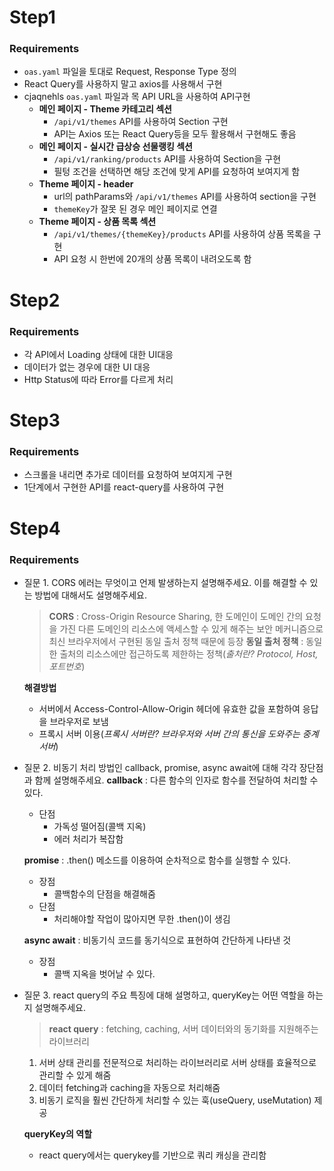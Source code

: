 # Step1

### Requirements

- `oas.yaml` 파일을 토대로 Request, Response Type 정의
- React Query를 사용하지 말고 axios를 사용해서 구현
- cjaqnehls `oas.yaml` 파일과 목 API URL을 사용하여 API구현
  - **메인 페이지 - Theme 카테고리 섹션**
    - `/api/v1/themes` API를 사용하여 Section 구현
    - API는 Axios 또는 React Query등을 모두 활용해서 구현해도 좋음
  - **메인 페이지 - 실시간 급상승 선물랭킹 섹션**
    - `/api/v1/ranking/products` API를 사용하여 Section을 구현
    - 필텅 조건을 선택하면 해당 조건에 맞게 API를 요청하여 보여지게 함
  - **Theme 페이지 - header**
    - url의 pathParams와 `/api/v1/themes` API를 사용하여 section을 구현
    - `themeKey`가 잘못 된 경우 메인 페이지로 연결
  - **Theme 페이지 - 상품 목록 섹션**
    - `/api/v1/themes/{themeKey}/products` API를 사용하여 상품 목록을 구현
    - API 요청 시 한번에 20개의 상품 목록이 내려오도록 함

# Step2

### Requirements

- 각 API에서 Loading 상태에 대한 UI대응
- 데이터가 없는 경우에 대한 UI 대응
- Http Status에 따라 Error를 다르게 처리

# Step3

### Requirements

- 스크롤을 내리면 추가로 데이터를 요청하여 보여지게 구현
- 1단계에서 구현한 API를 react-query를 사용하여 구현

# Step4

### Requirements

- 질문 1. CORS 에러는 무엇이고 언제 발생하는지 설명해주세요. 이를 해결할 수 있는 방법에 대해서도 설명해주세요.

  > **CORS** : Cross-Origin Resource Sharing, 한 도메인이 도메인 간의 요청을 가진 다른 도메인의 리소스에 액세스할 수 있게 해주는 보안 메커니즘으로 최신 브라우저에서 구현된 동일 출처 정책 때문에 등장
  > **동일 출처 정책** : 동일한 출처의 리소스에만 접근하도록 제한하는 정책(_출처란? Protocol, Host, 포트번호_)

  **해결방법**

  - 서버에서 Access-Control-Allow-Origin 헤더에 유효한 값을 포함하여 응답을 브라우저로 보냄
  - 프록시 서버 이용(_프록시 서버란? 브라우저와 서버 간의 통신을 도와주는 중계서버_)

- 질문 2. 비동기 처리 방법인 callback, promise, async await에 대해 각각 장단점과 함께 설명해주세요.
  **callback**
  : 다른 함수의 인자로 함수를 전달하여 처리할 수 있다.

  - 단점
    - 가독성 떨어짐(콜백 지옥)
    - 에러 처리가 복잡함

  **promise**
  : .then() 메소드를 이용하여 순차적으로 함수를 실행할 수 있다.

  - 장점
    - 콜백함수의 단점을 해결해줌
  - 단점
    - 처리해야할 작업이 많아지면 무한 .then()이 생김

  **async await**
  : 비동기식 코드를 동기식으로 표현하여 간단하게 나타낸 것

  - 장점
    - 콜백 지옥을 벗어날 수 있다.

- 질문 3. react query의 주요 특징에 대해 설명하고, queryKey는 어떤 역할을 하는지 설명해주세요.

  > **react query** : fetching, caching, 서버 데이터와의 동기화를 지원해주는 라이브러리

  1. 서버 상태 관리를 전문적으로 처리하는 라이브러리로 서버 상태를 효율적으로 관리할 수 있게 해줌
  2. 데이터 fetching과 caching을 자동으로 처리해줌
  3. 비동기 로직을 훨씬 간단하게 처리할 수 있는 훅(useQuery, useMutation) 제공

  **queryKey의 역할**

  - react query에서는 querykey를 기반으로 쿼리 캐싱을 관리함

